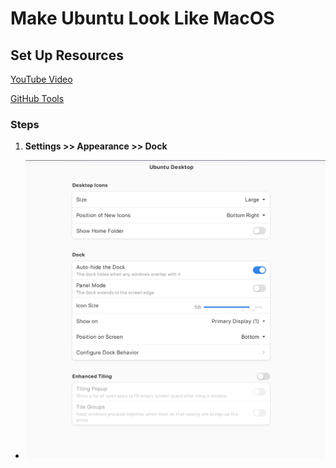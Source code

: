 # Make Ubuntu Look Like MacOS

## Set Up Resources

[YouTube Video](https://www.youtube.com/watch?v=EMrNBMCaQFA)

[GitHub Tools](https://github.com/vinceliuice/WhiteSur-gtk-theme?tab=readme-ov-file)

### Steps

1. **Settings >> Appearance >> Dock**
- ![Settings >> Appearance >> Dock](images/dock.png)
